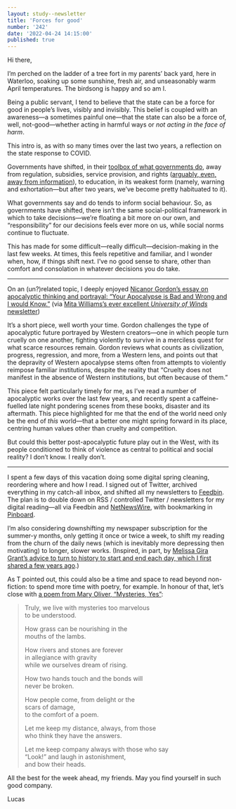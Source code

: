 ```yaml
---
layout: study--newsletter
title: 'Forces for good'
number: '242'
date: '2022-04-24 14:15:00'
published: true
---
```


Hi there,

I’m perched on the ladder of a tree fort in my parents’ back yard, here in Waterloo, soaking up some sunshine, fresh air, and unseasonably warm April temperatures. The birdsong is happy and so am I.

Being a public servant, I tend to believe that the state can be a force for good in people’s lives, visibly and invisibly. This belief is coupled with an awareness—a sometimes painful one—that the state can also be a force of, well, not-good—whether acting in harmful ways or _not acting in the face of harm_.

This intro is, as with so many times over the last two years, a reflection on the state response to COVID.

Governments have shifted, in their [toolbox of what governments do](http://www.atlas101.ca/pm/concepts/bardachs-things-governments-do/), away from regulation, subsidies, service provision, and rights ([arguably, even, away from information](https://www.theglobeandmail.com/canada/article-covid-19-data-ba2-variant-sixth-wave/)), to education, in its weakest form (namely, warning and exhortation—but after two years, we’ve become pretty habituated to it).

What governments say and do tends to inform social behaviour. So, as governments have shifted, there isn’t the same social-political framework in which to take decisions—we’re floating a bit more on our own, and “responsibility” for our decisions feels ever more on us, while social norms continue to fluctuate.

This has made for some difficult—really difficult—decision-making in the last few weeks. At times, this feels repetitive and familiar, and I wonder when, how, if things shift next. I’ve no good sense to share, other than comfort and consolation in whatever decisions you do take.

---

On an (un?)related topic, I deeply enjoyed [Nicanor Gordon’s essay on apocalyptic thinking and portrayal: “Your Apocalypse is Bad and Wrong and I would Know.”](https://medium.com/@nykgordon/your-apocalypse-is-bad-and-wrong-and-i-would-know-28ab7eb7a86e) (via [Mita Williams’s ever excellent _University of Winds_ newsletter](https://tinyletter.com/UniversityOfWinds))

It’s a short piece, well worth your time. Gordon challenges the type of apocalyptic future portrayed by Western creators—one in which people turn cruelly on one another, fighting violently to survive in a merciless quest for what scarce resources remain. Gordon reviews what counts as civilization, progress, regression, and more, from a Western lens, and points out that the depravity of Western apocalypse stems often from attempts to violently reimpose familiar institutions, despite the reality that “Cruelty does not manifest in the absence of Western institutions, but often because of them.”

This piece felt particularly timely for me, as I’ve read a number of apocalyptic works over the last few years, and recently spent a caffeine-fuelled late night pondering scenes from these books, disaster and its aftermath. This piece highlighted for me that the end of the world need only be the end of _this_ world—that a better one might spring forward in its place, centring human values other than cruelty and competition.

But could this better post-apocalyptic future play out in the West, with its people conditioned to think of violence as central to political and social reality? I don’t know. I really don’t.

---

I spent a few days of this vacation doing some digital spring cleaning, reordering where and how I read. I signed out of Twitter, archived everything in my catch-all inbox, and shifted all my newsletters to [Feedbin](https://feedbin.com/). The plan is to double down on RSS / controlled Twitter / newsletters for my digital reading—all via Feedbin and [NetNewsWire](https://netnewswire.com/), with bookmarking in [Pinboard](https://pinboard.in/).

I’m also considering downshifting my newspaper subscription for the summer-y months, only getting it once or twice a week, to shift my reading from the churn of the daily news (which is inevitably more depressing then motivating) to longer, slower works. (Inspired, in part, by [Melissa Gira Grant’s advice to turn to history to start and end each day, which I first shared a few years ago](https://lucascherkewski.com/hit-and-miss/32-season-2-episode-22/).)

As T pointed out, this could also be a time and space to read beyond non-fiction: to spend more time with poetry, for example. In honour of that, let’s close with [a poem from Mary Oliver, “Mysteries, Yes”](https://apoemaday.tumblr.com/post/614761681993842688/mysteries-yes):

> Truly, we live with mysteries too marvelous  
> to be understood.
>
> How grass can be nourishing in the  
> mouths of the lambs.
> 
> How rivers and stones are forever  
> in allegiance with gravity  
> while we ourselves dream of rising.
> 
> How two hands touch and the bonds will  
> never be broken.
> 
> How people come, from delight or the  
> scars of damage,  
> to the comfort of a poem.
>
> Let me keep my distance, always, from those  
> who think they have the answers.
>
> Let me keep company always with those who say  
> “Look!” and laugh in astonishment,  
> and bow their heads.

All the best for the week ahead, my friends. May you find yourself in such good company.

Lucas
